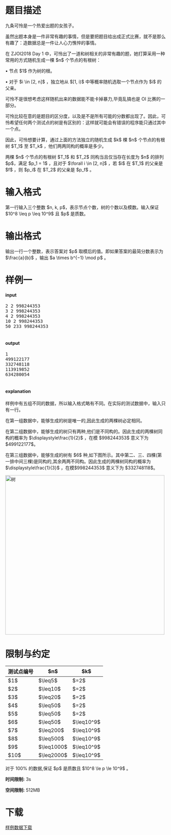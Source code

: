 # 题目描述

<p>九条可怜是一个热爱出题的女孩子。</p>
<p>虽然出题本身是一件非常有趣的事情，但是要把题目给出成正式比赛，就不是那么有趣了：造数据总是一件让人心力憔悴的事情。</p>
<p>在 ZJOI2018 Day 1 中，可怜出了一道和树相关的非常有趣的题，她打算采用一种常用的方式随机生成一棵 $n$ 个节点的有根树：</p>
<p>• 节点 $1$ 作为树的根。</p>
<p>• 对于 $i \in [2, n]$ ，独立地从 $[1, i)$ 中等概率随机选取一个节点作为 $i$ 的父亲。</p>
<p>可怜不是很想考虑这样随机出来的数据能不能卡掉暴力,毕竟乱搞也是 OI 比赛的一部分。</p>
<p>可怜比较在意的是题目的区分度，以及是不是所有可能的分数都出现了。因此，可怜希望任何两个测试点的树是有区别的：这样就可能会有错误的程序能只通过其中一个点。</p>
<p>因此，可怜想要计算，通过上面的方法独立的随机生成 $k$ 棵 $n$ 个节点的有根树 $T_1$ 至 $T_k$ ，他们两两同构的概率是多少。</p>
<p>两棵 $n$ 个节点的有根树 $T_1$ 和 $T_2$ 同构当且仅当存在长度为 $n$ 的排列 $p$，满足 $p_1 = 1$ ，且对于 $\forall i \in [2, n]$ ，若 $i$ 在 $T_1$ 的父亲是 $f$ ，则 $p_i$ 在 $T_2$ 的父亲是 $p_f$ 。</p>

# 输入格式


<p>第一行输入三个整数 $n, k, p$，表示节点个数，树的个数以及模数。输入保证 $10^8 \leq p \leq 10^9$ 且 $p$ 是质数。</p>

# 输出格式


<p>输出一行一个整数，表示答案对 $p$ 取模后的值。即如果答案的最简分数表示为 $\frac{a}{b}$ ，输出 $a \times b^{−1} \mod p$ 。</p>

# 样例一


<h4>input</h4>
<pre>2 2 998244353
3 2 998244353
4 2 998244353
10 2 998244353
50 233 998244353

</pre>

<h4>output</h4>
<pre>1
499122177
332748118
113919852
634280054

</pre>

<h4>explanation</h4>
<p>样例中有五组不同的数据，所以输入格式略有不同。在实际的测试数据中，输入只有一行。</p>
<p>在第一组数据中，能够生成的树是唯一的,因此生成的两棵树必定相同。</p>
<p>在第二组数据中，能够生成的树只有两种,他们是不同构的。因此生成的两棵树同构的概率为 $\displaystyle\frac{1}{2}$ ，在模 $998244353$ 意义下为 $499122177$。</p>
<p>在第三组数据中，能够生成的树有 $6$ 种,如下图所示。其中第二、三、四棵(第一排中间三棵)是同构的,其余两两不同构。因此生成的两棵树同构的概率为 $\displaystyle\frac{1}{3}$ ，在模$998244353$ 意义下为 $332748118$。</p>
<p><img class="img-responsive center-block" src="//img.uoj.ac/problem/411/tree.webp" alt="树" style="width:500px;"/></p>

# 限制与约定


 <div class="table-responsive">
<table class="table table-bordered table-text-center table-verticle-middle"><thead><tr><th>测试点编号</th><th>$n$</th><th>$k$</th></tr></thead><tbody><tr><td>$1$</td><td>$\leq5$</td><td>$=2$</td></tr><tr><td>$2$</td><td>$\leq10$</td><td>$=2$</td></tr><tr><td>$3$</td><td>$\leq20$</td><td>$=2$</td></tr><tr><td>$4$</td><td>$\leq50$</td><td>$=2$</td></tr><tr><td>$5$</td><td>$\leq50$</td><td>$=2$</td></tr><tr><td>$6$</td><td>$\leq50$</td><td>$\leq10^9$</td></tr><tr><td>$7$</td><td>$\leq200$</td><td>$\leq10^9$</td></tr><tr><td>$8$</td><td>$\leq500$</td><td>$\leq10^9$</td></tr><tr><td>$9$</td><td>$\leq1000$</td><td>$\leq10^9$</td></tr><tr><td>$10$</td><td>$\leq2000$</td><td>$\leq10^9$</td></tr></tbody></table></div>

<p>对于 100% 的数据,保证 $p$ 是质数且 $10^8 \le p \le 10^9$ 。</p>
<p><strong>时间限制:</strong> 3s</p>
<p><strong>空间限制:</strong> 512MB</p>

# 下载


<p><a href="/download.php?type=problem&amp;id=411">样例数据下载</a></p>
